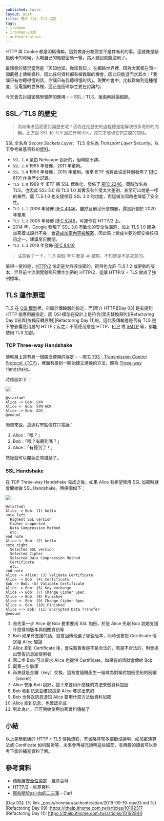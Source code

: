 ```yaml
---
published: false
layout: post
title: 簡介 SSL、TLS 協定
tags:
- ironman
- ironman-2020
- authentication
---
```


HTTP 與 Cookie 都是明碼傳輸，這對做身分驗證並不是件有利的事。這就像是結帳刷卡的時候，大喊自己的帳號密碼一樣，路人聽到就能盜刷了。

最理想的情況當然是「天知地知，你知我知」。在網路世界裡，因為大家都在同一個載體上傳輸資料，因此任何資料都有被截取的機會，因此只能退而求其次：「我講只有你聽得懂的話，你講只有我聽得懂的話」。現實社會中，比較難做到這種程度，但電腦的世界裡，這正是密碼學主要在討論的。

今天會先討論密碼學實際的應用－－SSL／TLS，後面再討論細節。

## SSL／TLS 的歷史

> 為何筆者這麼愛討論歷史呢？因為在挖歷史的過程總是能解決很多奇妙的問題。比方說 SSL 和 TLS 到底有何不同，挖完才發現它們之間的關係。

SSL 全名為 *Secure Sockets Layer*，TLS 全名為 *Transport Layer Security*。以下參考維基百科的[資料][傳輸層安全性協定]。

* `SSL 1.0` 是由 Netscape 設計的，但時間不詳。
* `SSL 2.0` 1995 年發佈，2011 年棄用。
* `SSL 3.0` 1996 年發佈，2015 年棄用。後來 IETF 也將此協定特別發佈了 [RFC 6101](https://tools.ietf.org/html/rfc6101) 作為歷史記錄。
* `TLS 1.0` 1999 年 IETF 將 SSL 標準化，發佈了 [RFC 2246](https://tools.ietf.org/html/rfc2246)，同時改名為 TLS。也因此 SSL 3.0 和 TLS 1.0 其實沒有什麼太大差別，甚至可以說是一樣的東西。而 TLS 1.0 也支援相容 SSL 3.0 的功能，但這做法同時也降低了安全性。
* `TLS 1.1` 2006 年發佈 [RFC 4346](https://tools.ietf.org/html/rfc4346)，雖然目前沒什麼問題，還是計劃於 2020 年棄用
* `TLS 1.2` 2008 年發佈 [RFC 5246](https://tools.ietf.org/html/rfc5246)，可運作在 HTTP/2 上。
* 2014 年，Google 發現了 SSL 3.0 有致命的安全性漏洞，加上 TLS 1.0 因為加密模式設計不良，會[造成加密內容被解密](http://securityalley.blogspot.com/2014/07/ssltls-beast.html)，因此馬上變成主要的資安檢核項目之一，建議早日關閉。
* `TLS 1.3` 2018 年發佈 [RFC 8446](https://tools.ietf.org/html/rfc8446)

> 注意看了一下，TLS 每個 RFC 都是 `46` 結尾，不知道是不是故意的。

值得一提的是，[HTTP/2][] 協定是允許非加密的，同時也允許 TLS 1.2 或更新的版本，但目前主流瀏覽器都只實作加密的 HTTP/2，這讓 HTTP/2 + TLS 變成了強制標準。

## TLS 運作原理

TLS 在 [OSI 模型](https://en.wikipedia.org/wiki/OSI_model)裡，它屬於傳輸層的協定，而[簡介 HTTP][Day 03] 是有提到 HTTP 是應用層協定。而 OSI 模型在設計上是符合[里氏替換原則][Refactoring Day 09]與[依賴反轉原則][Refactoring Day 11]的，這代表傳輸層是否有 TLS 是不會影響應用層的 HTTP；反之，不管應用層是 HTTP、[FTP](https://en.wikipedia.org/wiki/File_Transfer_Protocol) 或 [SMTP](https://en.wikipedia.org/wiki/Simple_Mail_Transfer_Protocol) 等，都能使用 TLS 加密。

### TCP Three-way Handshake

傳輸層上還有另一個廣泛使用的協定－－[RFC 793 - Transmission Control Protocol（TCP）](https://tools.ietf.org/html/rfc793)，裡面有提到一開始建立連線的方法，即為 [Three-way Handshake](https://zh.wikipedia.org/wiki/%E4%BC%A0%E8%BE%93%E6%8E%A7%E5%88%B6%E5%8D%8F%E8%AE%AE)。

時序圖如下：

![](http://www.plantuml.com/plantuml/png/SoWkIImgAStDuNBCoKnELT2rKt3AJx9I28xqum8oG7om15X4rz7P6qqTICGXDIy5Q080)

```
@startuml
Alice -> Bob: SYN
Alice <- Bob: SYN-ACK
Alice -> Bob: ACK
@enduml
```

簡單來說，這過程有點像在打電話：

1. Alice：「喂？」
2. Bob：「喂？有聽到嗎？」
3. Alice：「有聽到了！」

然後就可以開始正常講話了。

### SSL Handshake

在 TCP Three-way Handshake 完成之後，如果 Alice 有希望使用 SSL 加密時就會開始做 SSL Handshake。時序圖如下：

![](http://www.plantuml.com/plantuml/png/ZPBFIiGm6CJlVOhlQ0uhrl-Ao6fL1FLKyHxJwIQG9Y59nNrxqwLhRLR1MvcPpEzZw394xcFVwU96Am5QNDEjVR-alPAHXDQsC3Q2DDfO43sgbKI8LDVFz04Vb3L9hPIJy1HwvwoFQ99qnoEdodRE8mmfUa6KTd0GnNu1qz3GEqAl5YFqS0RrYJPGQsY8r9jXj_B8_wdyZQ_WesgLu17vCTC2cuzqpX6ZDwvLayApXzbKnspc9d7oJlvNSShe2Ml2fv3Sh7RiiqJO6DkjQmUHXyuPFIYZWaIJxthns_iyL1xi5ao_GydetWY_Tj_xldfkGWjVB66QljDV)

```
@startuml
Alice -> Bob: (1) hello
note left
  Highest SSL version
  Cipher supported
  Data Compression Method
  etc.
end note
Alice <- Bob: (2) hello
note right
  Selected SSL version
  Selected Cipher
  Selected Data Compression Method
  Certificate
  etc.
end note
Alice -> Alice: (3) Validate Certificate
Alice -> Bob: (4) Certificate
Bob -> Bob: (5) Validate Certificate
Alice -> Bob: (6) Key exchange
Alice -> Bob: (7) Change Cipher Spec
Alice -> Bob: (8) Finished
Alice <- Bob: (9) Change Cipher Spec
Alice <- Bob: (10) Finished
Alice <-> Bob: (11) Encrypted Data Transfer
@enduml
```

1. 首先第一步 Alice 跟 Bob 要求要用 SSL 加密，於是 Alice 先跟 Bob 說她支援什麼樣的版本與相關資訊等
2. Bob 如果有支援的話，就會回傳他選了哪些版本，同時也會把 Certificate 傳送給 Alice 驗證
3. Alice 拿到 Certificate 後，會先驗看看是不是合法的，若是不合法的，則會提出警告訊息給使用者
4. 第二步 Bob 可以要求 Alice 也提供 Certificate，如果有的話就會傳給 Bob
5. 同第三步驗證
6. 再來就是金鑰（key）交換，這裡會隨機產生一組做為對稱式加密使用的密鑰（secret）
7. Alice 會跟 Bob 說好，接下來要用什麼樣的方法來做資料加密
8. Bob 收到訊息並確認這是 Alice 發送出來的
9. Bob 也發送訊息通知 Alice 要用什麼方法做資料加密
10. Alice 拿到訊息，也確認完成
11. 到此為止，已可開始使用加密資料傳輸了

## 小結

以上是簡單版的 HTTP + TLS 傳輸流程，有省略非常多細節沒說明，如加密演算法或 Certificate 如何驗證等，未來會再補充說明這些細節，有興趣的讀者可以參考下面的補充資料了解。

## 參考資料

* [傳輸層安全性協定][] - 維基百科
* [HTTP/2][] - 維基百科
* [那些關於ssl-tls的二三事](https://medium.com/@clu1022/%E9%82%A3%E4%BA%9B%E9%97%9C%E6%96%BCssl-tls%E7%9A%84%E4%BA%8C%E4%B8%89%E4%BA%8B-%E4%B9%9D-ssl-communication-31a2a8a888a6) - Carl

[傳輸層安全性協定]: https://zh.wikipedia.org/wiki/%E5%82%B3%E8%BC%B8%E5%B1%A4%E5%AE%89%E5%85%A8%E6%80%A7%E5%8D%94%E5%AE%9A
[HTTP/2]: https://zh.wikipedia.org/wiki/HTTP/2

[Day 03]: {% link _posts/ironman/authentication/2019-09-19-day03.md %}
[Refactoring Day 09]: https://ithelp.ithome.com.tw/articles/10192317
[Refactoring Day 11]: https://ithelp.ithome.com.tw/articles/10192844
